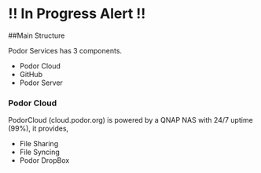 # !! In Progress Alert !!

##Main Structure

Podor Services has 3 components.
 * Podor Cloud
 * GitHub
 * Podor Server
 
 ### Podor Cloud
 PodorCloud (cloud.podor.org) is powered by a QNAP NAS with 24/7 uptime (99%), it provides,
* File Sharing
* File Syncing
* Podor DropBox
